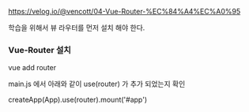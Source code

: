 https://velog.io/@vencott/04-Vue-Router-%EC%84%A4%EC%A0%95

학습을 위해서 뷰 라우터를 먼저 설치 해야 한다.

### Vue-Router 설치

vue add router

main.js 에서 아래와 같이 use(router) 가 추가 되었는지 확인

createApp(App).use(router).mount('#app')
